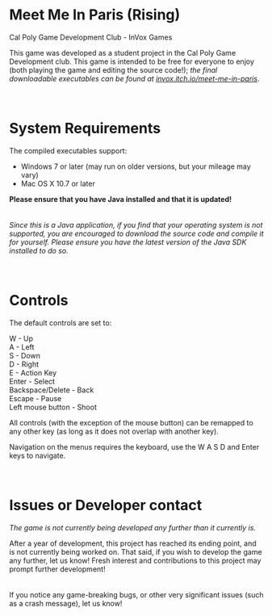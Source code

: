 # Meet Me In Paris (Rising)
Cal Poly Game Development Club - InVox Games


This game was developed as a student project in the Cal Poly Game Development club. 
This game is intended to be free for everyone to enjoy (both playing the game and editing the source code!); <i>the final downloadable executables can be found at <a href="http://invox.itch.io/meet-me-in-paris" target="_blank">invox.itch.io/meet-me-in-paris</a></i>.
<br><br><br>
# System Requirements
The compiled executables support:
- Windows 7 or later (may run on older versions, but your mileage may vary)
- Mac OS X 10.7 or later

<b>Please ensure that you have Java installed and that it is updated!</b>
<br><br><br>
<i>Since this is a Java application, if you find that your operating system is not supported, you are encouraged to download the source code and compile it for yourself. Please ensure you have the latest version of the Java SDK installed to do so.</i>
<br><br><br>
# Controls
The default controls are set to:

W - Up
<br>
A - Left
<br>
S - Down
<br>
D - Right
<br>
E - Action Key
<br>
Enter - Select
<br>
Backspace/Delete - Back
<br>
Escape - Pause
<br>
Left mouse button - Shoot
<br>

All controls (with the exception of the mouse button) can be remapped to any other key (as long as it does not overlap with another key).

Navigation on the menus requires the keyboard, use the W A S D and Enter keys to navigate.
<br><br><br>
# Issues or Developer contact
<i>The game is not currently being developed any further than it currently is.</i>

After a year of development, this project has reached its ending point, and is not currently being worked on. That said, if you wish to develop the game any further, let us know! Fresh interest and contributions to this project may prompt further development!
<br><br><br>
If you notice any game-breaking bugs, or other very significant issues (such as a crash message), let us know!
